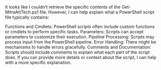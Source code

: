 It looks like I couldn't retrieve the specific contents of the Get-MitreAttTech.ps1 file. However, I can help explain what a PowerShell script file typically contains:

Functions and Cmdlets: PowerShell scripts often include custom functions or cmdlets to perform specific tasks.
Parameters: Scripts can accept parameters to customize their execution.
Pipeline Processing: Scripts may process input from the PowerShell pipeline.
Error Handling: There might be mechanisms to handle errors gracefully.
Comments and Documentation: Scripts should include comments to explain what each part of the script does.
If you can provide more details or context about the script, I can help with a more specific explanation.
